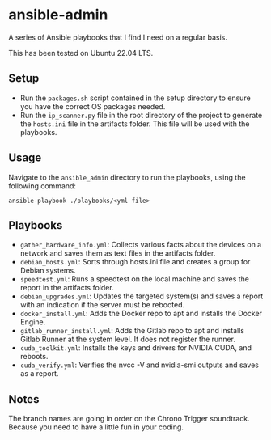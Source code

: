 # ansible-admin
A series of Ansible playbooks that I find I need on a regular basis.

This has been tested on Ubuntu 22.04 LTS.

## Setup
- Run the `packages.sh` script contained in the setup directory to ensure you have the correct OS packages needed.
- Run the `ip_scanner.py` file in the root directory of the project to generate the `hosts.ini` file in the artifacts folder. This file will be used with the playbooks.

## Usage
Navigate to the `ansible_admin` directory to run the playbooks, using the following command:
```
ansible-playbook ./playbooks/<yml file>
```

## Playbooks
- `gather_hardware_info.yml`: Collects various facts about the devices on a network and saves them as text files in the artifacts folder.
- `debian_hosts.yml`: Sorts through hosts.ini file and creates a group for Debian systems.
- `speedtest.yml`: Runs a speedtest on the local machine and saves the report in the artifacts folder.
- `debian_upgrades.yml`: Updates the targeted system(s) and saves a report with an indication if the server must be rebooted.
- `docker_install.yml`: Adds the Docker repo to apt and installs the Docker Engine.
- `gitlab_runner_install.yml`: Adds the Gitlab repo to apt and installs Gitlab Runner at the system level. It does not register the runner.
- `cuda_toolkit.yml`: Installs the keys and drivers for NVIDIA CUDA, and reboots.
- `cuda_verify.yml`: Verifies the nvcc -V and nvidia-smi outputs and saves as a report.

## Notes
The branch names are going in order on the Chrono Trigger soundtrack. Because you need to have a little fun in your coding.
